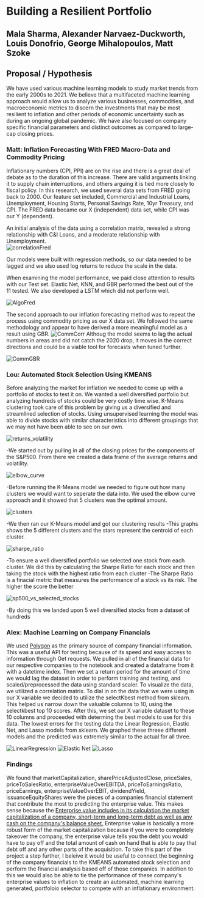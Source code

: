 # Building a Resilient Portfolio
## Mala Sharma, Alexander Narvaez-Duckworth, Louis Donofrio, George Mihalopoulos, Matt Szoke

## Proposal / Hypothesis

We have used various machine learning models to study market trends from the early 2000s to 2021. We believe that a multifaceted machine learning approach would allow us to analyze various businesses, commodities, and macroeconomic metrics to discern the investments that may be most resilient to inflation and other periods of economic uncertainty such as during an ongoing global pandemic. We have also focused on company specific financial parameters and distinct outcomes as compared to large-cap closing prices.

### Matt: Inflation Forecasting With FRED Macro-Data and Commodity Pricing

Inflationary numbers (CPI, PPI) are on the rise and there is a great deal of debate as to the duration of this increase.  There are valid arguments linking it to supply chain interruptions, and others arguing it is tied more closely to fiscal policy.  In this research, we used several data sets from FRED going back to 2000.  Our feature set included, Commercial and Industrial Loans, Unemployment, Housing Starts, Personal Savings Rate, 10yr Treasury, and CPI.  The FRED data became our X (independent) data set, while CPI was our Y (dependent).  

An initial analysis of the data using a correlation matrix, revealed a strong relationship with C&I Loans, and a moderate relationship with Unemployment.  
![correlationFred](https://github.com/anduckworth/ml_inflation/blob/f16cfdc6979e265d982b107b6c43fcaba5e74041/Images/FREDdataCorrelation.png)

Our models were built with regression methods, so our data needed to be lagged and we also used log returns to reduce the scale in the data.

When examining the model performance, we paid close attention to results with our Test set.  Elastic Net, KNN, and GBR performed the best out of the 11 tested.  We also developed a LSTM which did not perform well.

![AlgoFred](https://github.com/anduckworth/ml_inflation/blob/fb7439556cb1804e8aa387fc0770aa5cd7b8871a/Images/FREDalgocomparison.png)

The second approach to our inflation forecasting method was to repeat the process using commodity pricing as our X data set.  We followed the same methodology and appear to have derived a more meaningful model as a result using GBR. 
![CommCorr](https://github.com/anduckworth/ml_inflation/blob/fb7439556cb1804e8aa387fc0770aa5cd7b8871a/Images/commodities_correlation.png)
Althoug the model seems to lag the actual numbers in areas and did not catch the 2020 drop, it moves in the correct directions and could be a viable tool for forecasts when tuned further. 

![CommGBR](https://github.com/anduckworth/ml_inflation/blob/fb7439556cb1804e8aa387fc0770aa5cd7b8871a/Images/GBRwithCOMMODITY.png)

### Lou: Automated Stock Selection Using KMEANS

Before analyzing the market for inflation we needed to come up with a portfolio of stocks to test it on. We wanted a well diversified portfolio but analyzing hundreds of stocks could be very costly time wise. K-Means clustering took care of this problem by giving us a diversified and streamlined selection of stocks. Using unsupervised learning the model was able to divide stocks with similar characteristics into different groupings that we may not have been able to see on our own.   

![returns_volatility](https://user-images.githubusercontent.com/78940231/127224469-0990d302-cdf7-48cd-b327-08d091a1e616.png)

-We started out by pulling in all of the closing prices for the components of the S&P500. From there we created a data frame of the average returns and volatility.

![elbow_curve](https://user-images.githubusercontent.com/78940231/127224647-5f2b8b5b-04f0-4cee-b790-a817f781aff6.png)

-Before running the K-Means model we needed to figure out how many clusters we would want to seperate the data into. We used the elbow curve approach and it showed that 5 clusters was the optimal amount.

![clusters](https://user-images.githubusercontent.com/78940231/127224879-2d9b5586-cd0e-4bbc-9665-34d2f1518df1.png)

-We then ran our K-Means model and got our clustering results
-This graphs shows the 5 different clusters and the stars represent the centroid of each cluster. 

![sharpe_ratio](https://user-images.githubusercontent.com/78940231/127225092-b6291f21-10ef-47c7-bc40-70abb0163252.png)

-To ensure a well diversified portfolio we selected one stock from each cluster. We did this by calculating the Sharpe Ratio for each stock and then taking the stock with the highest ratio from each cluster 
-The Sharpe Ratio is a finacial metric that measures the performance of a stock vs its risk. The higher the score the better

![sp500_vs_selected_stocks](https://user-images.githubusercontent.com/78940231/127225412-ad277632-e998-4da2-8d46-37ed674220ef.png)

-By doing this we landed upon 5 well diversified stocks from a dataset of hundreds 

### Alex: Machine Learning on Company Financials

We used [Polygon](https://polygon.io/stocks) as the primary source of company financial information. This was a useful API for testing because of its speed and easy access to information through Get requests. We pulled in all of the financial data for our respective companies to the notebook and created a dataframe from it with a datetime index. Then we set a return period for the amount of time we would lag the dataset in order to perform training and testing, and scaled/preprocessed the data using standard scaler. To visualize the data, we utilized a correlation matrix. To dial in on the data that we were using in our X variable we decided to utilize the selectKbest method from sklearn. This helped us narrow down the valuable columns to 10, using the selectkbest top 10 scores. After this, we set our X variable dataset to these 10 columns and proceeded with determing the best models to use for this data. The lowest errors for the testing data the Linear Regression, Elastic Net, and Lasso models from sklearn. We graphed these threee different models and the predicted was extremely similar to the actual for all three. 

![LinearRegression](financialStatements/images/seven.png)
![Elastic Net](financialStatements/images/eight.png)
![Lasso](financialStatements/images/nine.png)

### Findings 

We found that marketCapitalization,	sharePriceAdjustedClose, priceSales, priceToSalesRatio, enterpriseValueOverEBITDA, priceToEarningsRatio, priceEarnings, enterpriseValueOverEBIT, dividendYield, issuanceEquityShares were the pieces of a companies financial statement that contribute the most to predicting the enterprise value. This makes sense because the [Enterprise value includes in its calculation the market capitalization of a company, short-term and long-term debt as well as any cash on the company's balance sheet.](https://www.investopedia.com/terms/e/enterprisevalue.asp) Enterprise value is basically a more robust form of the market capitalization because if you were to completely takeover the company, the enterprise value tells you the debt you would have to pay off and the total amount of cash on hand that is able to pay that debt off and any other parts of the acquisition. To take this part of the project a step further, I beleive it would be useful to connect the beginning of the company financials to the KMEANS automated stock selection and perform the financial analysis based off of those companies. In addition to this we would also be able to tie the performance of these company's enterprise values to inflation to create an automated, machine learning generated, portfoloio selector to compete with an inflationary environment.

